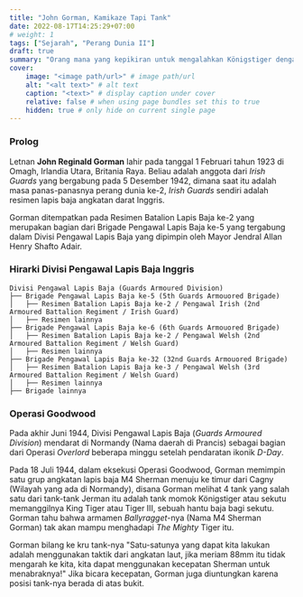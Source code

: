 ```yaml
---
title: "John Gorman, Kamikaze Tapi Tank"
date: 2022-08-17T14:25:29+07:00
# weight: 1
tags: ["Sejarah", "Perang Dunia II"]
draft: true
summary: "Orang mana yang kepikiran untuk mengalahkan Königstiger dengan cara ditabrak? Yap, John Gorman memikirkannya."
cover:
    image: "<image path/url>" # image path/url
    alt: "<alt text>" # alt text
    caption: "<text>" # display caption under cover
    relative: false # when using page bundles set this to true
    hidden: true # only hide on current single page
---
```


### Prolog

Letnan **John Reginald Gorman** lahir pada tanggal 1 Februari tahun 1923 di Omagh, Irlandia Utara, Britania Raya. Beliau adalah anggota dari *Irish Guards* yang bergabung pada 5 Desember 1942, dimana saat itu adalah masa panas-panasnya perang dunia ke-2, *Irish Guards* sendiri adalah resimen lapis baja angkatan darat Inggris.

Gorman ditempatkan pada Resimen Batalion Lapis Baja ke-2 yang merupakan bagian dari Brigade Pengawal Lapis Baja ke-5 yang tergabung dalam Divisi Pengawal Lapis Baja yang dipimpin oleh Mayor Jendral Allan Henry Shafto Adair.

### Hirarki Divisi Pengawal Lapis Baja Inggris

```
Divisi Pengawal Lapis Baja (Guards Armoured Division)
├── Brigade Pengawal Lapis Baja ke-5 (5th Guards Armouored Brigade)
│   ├── Resimen Batalion Lapis Baja ke-2 / Pengawal Irish (2nd Armoured Battalion Regiment / Irish Guard)
│   ├── Resimen lainnya
├── Brigade Pengawal Lapis Baja ke-6 (6th Guards Armouored Brigade)
│   ├── Resimen Batalion Lapis Baja ke-2 / Pengawal Welsh (2nd Armoured Battalion Regiment / Welsh Guard)
│   ├── Resimen lainnya
├── Brigade Pengawal Lapis Baja ke-32 (32nd Guards Armouored Brigade)
│   ├── Resimen Batalion Lapis Baja ke-3 / Pengawal Welsh (3rd Armoured Battalion Regiment / Welsh Guard)
│   ├── Resimen lainnya
├── Brigade lainnya
```

### Operasi Goodwood

Pada akhir Juni 1944, Divisi Pengawal Lapis Baja (*Guards Armoured Division*) mendarat di Normandy (Nama daerah di Prancis) sebagai bagian dari Operasi *Overlord* beberapa minggu setelah pendaratan ikonik *D-Day*.

Pada 18 Juli 1944, dalam eksekusi Operasi Goodwood, Gorman memimpin satu grup angkatan lapis baja M4 Sherman menuju ke timur dari Cagny (Wilayah yang ada di Normandy), disana Gorman melihat 4 tank yang salah satu dari tank-tank Jerman itu adalah tank momok Königstiger atau sekutu memanggilnya King Tiger atau Tiger III, sebuah hantu baja bagi sekutu. Gorman tahu bahwa armamen *Ballyragget*-nya (Nama M4 Sherman Gorman) tak akan mampu menghadapi *The Mighty* Tiger itu.

Gorman bilang ke kru tank-nya "Satu-satunya yang dapat kita lakukan adalah menggunakan taktik dari angkatan laut, jika meriam 88mm itu tidak mengarah ke kita, kita dapat menggunakan kecepatan Sherman untuk menabraknya!" Jika bicara kecepatan, Gorman juga diuntungkan karena posisi tank-nya berada di atas bukit.